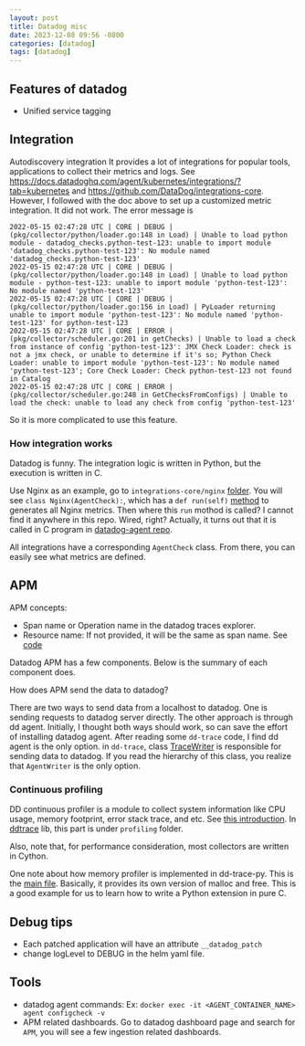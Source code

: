 ```yaml
---
layout: post
title: Datadog misc
date: 2023-12-08 09:56 -0800
categories: [datadog]
tags: [datadog]
---
```


## Features of datadog

- Unified service tagging

## Integration

Autodiscovery integration It provides a lot of integrations for popular tools,
applications to collect their metrics and logs. See
https://docs.datadoghq.com/agent/kubernetes/integrations/?tab=kubernetes and
https://github.com/DataDog/integrations-core. However, I followed with the doc
above to set up a customized metric integration. It did not work. The error
message is

```
2022-05-15 02:47:28 UTC | CORE | DEBUG | (pkg/collector/python/loader.go:148 in Load) | Unable to load python module - datadog_checks.python-test-123: unable to import module 'datadog_checks.python-test-123': No module named 'datadog_checks.python-test-123'
2022-05-15 02:47:28 UTC | CORE | DEBUG | (pkg/collector/python/loader.go:148 in Load) | Unable to load python module - python-test-123: unable to import module 'python-test-123': No module named 'python-test-123'
2022-05-15 02:47:28 UTC | CORE | DEBUG | (pkg/collector/python/loader.go:156 in Load) | PyLoader returning unable to import module 'python-test-123': No module named 'python-test-123' for python-test-123
2022-05-15 02:47:28 UTC | CORE | ERROR | (pkg/collector/scheduler.go:201 in getChecks) | Unable to load a check from instance of config 'python-test-123': JMX Check Loader: check is not a jmx check, or unable to determine if it's so; Python Check Loader: unable to import module 'python-test-123': No module named 'python-test-123'; Core Check Loader: Check python-test-123 not found in Catalog
2022-05-15 02:47:28 UTC | CORE | ERROR | (pkg/collector/scheduler.go:248 in GetChecksFromConfigs) | Unable to load the check: unable to load any check from config 'python-test-123'
```

So it is more complicated to use this feature.

### How integration works

Datadog is funny. The integration logic is written in Python, but the execution
is written in C.

Use Nginx as an example, go to `integrations-core/nginx`
[folder](https://github.com/DataDog/integrations-core/blob/e0420b8f9afe7b1c0e6dfd374b1f0c458a1f8eb9/nginx/datadog_checks/nginx/nginx.py#L29).
You will see `class Nginx(AgentCheck):`, which has a `def run(self)`
[method](https://github.com/DataDog/integrations-core/blob/7d15bd83bad8762f1b64acc46e6fa39b81e66c30/datadog_checks_base/datadog_checks/base/checks/base.py#L1085)
to generates all Nginx metrics. Then where this `run` mothod is called? I
cannot find it anywhere in this repo. Wired, right? Actually, it turns out that
it is called in C program in
[datadog-agent repo](https://github.com/DataDog/datadog-agent/blob/336d77ebceec4734d0349b985ffa4f32456954ac/rtloader/three/three.cpp#L386).

All integrations have a corresponding `AgentCheck` class. From there, you can
easily see what metrics are defined.

## APM

APM concepts:

- Span name or Operation name in the datadog traces explorer.
- Resource name: If not provided, it will be the same as span name. See
  [code](https://github.com/DataDog/dd-trace-py/blob/fdb82b092714a75192a09957ac151e849955c77f/ddtrace/span.py#L138)

Datadog APM has a few components. Below is the summary of each component does.

How does APM send the data to datadog?

There are two ways to send data from a localhost to datadog. One is sending
requests to datadog server directly. The other approach is through dd agent.
Initially, I thought both ways should work, so can save the effort of
installing datadog agent. After reading some `dd-trace` code, I find dd agent
is the only option. in `dd-trace`, class
[TraceWriter](https://github.com/DataDog/dd-trace-py/blob/08cc2b61a11d493e801026ab1e82e678d92cfaad/ddtrace/internal/writer/writer.py#L106)
is responsible for sending data to datadog. If you read the hierarchy of this
class, you realize that `AgentWriter` is the only option.

### Continuous profiling

DD continuous profiler is a module to collect system information like CPU
usage, memory footprint, error stack trace, and etc. See
[this introduction](https://www.datadoghq.com/blog/engineering/how-we-wrote-a-python-profiler/).
In
[ddtrace](https://github.com/DataDog/dd-trace-py/blob/9b05c3b873eafb1e4a98824a06a4f03b98b27973/ddtrace/profiling/collector/stack.pyx#L476)
lib, this part is under `profiling` folder.

Also, note that, for performance consideration, most collectors are written in
Cython.

One note about how memory profiler is implemented in dd-trace-py. This is the
[main file](https://github.com/DataDog/dd-trace-py/blob/08cc2b61a11d493e801026ab1e82e678d92cfaad/ddtrace/profiling/collector/_memalloc.c#L432).
Basically, it provides its own version of malloc and free. This is a good
example for us to learn how to write a Python extension in pure C.

## Debug tips

- Each patched application will have an attribute `__datadog_patch`
- change logLevel to DEBUG in the helm yaml file.

## Tools

- datadog agent commands: Ex:
  `docker exec -it <AGENT_CONTAINER_NAME> agent configcheck -v`
- APM related dashboards. Go to datadog dashboard page and search for `APM`,
  you will see a few ingestion related dashboards.
